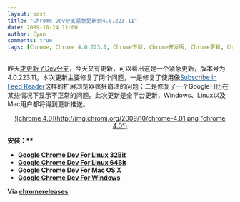 ```yaml
---
layout: post
title: "Chrome Dev分支紧急更新到4.0.223.11"
date: 2009-10-24 11:00
author: Eyon
comments: true
tags: [Chrome, Chrome 4.0.223.1, Chrome下载, Chrome开发版, Chrome更新, Chrome最新版, Chrome最新版下载]
---
```

昨天[才更新了Dev分支](http://www.chromi.org/archives/1518)，今天又有更新，可以看出这是一个紧急更新，版本号为4.0.223.11。本次更新主要修复了两个问题，一是修复了使用像<a style="color: #074d8f;" href="http://dev.chromium.org/developers/design-documents/extensions/samples" target="_blank">Subscribe in Feed Reader</a>这样的扩展浏览器疯狂崩溃的问题；二是修复了一个Google日历在某些情况下显示不正常的问题。此次更新是全平台更新，Windows、Linux以及Mac用户都将得到更新推送。

<p style="text-align: center;"><a href="http://img.chromi.org/2009/10/chrome-4.01.png">![chrome 4.0](http://img.chromi.org/2009/10/chrome-4.01.png "chrome 4.0")</a>


<strong style="font-weight: bold;">安装：**


*   <span style="background-color: #ffffff;">[Google Chrome Dev For Linux 32Bit](http://www.google.com/chrome/intl/en/eula_dev.html?dl=unstable_i386_deb)</span>
*   <span style="background-color: #ffffff;">[Google Chrome Dev For Linux 64Bit](http://www.google.com/chrome/intl/en/eula_dev.html?dl=unstable_amd64_deb)</span>
*   <span style="background-color: #ffffff;">[Google Chrome Dev For Mac OS X](http://www.google.com/chrome/intl/en/eula_dev.html?dl=mac)</span>
*   [Google Chrome Dev For Windows](http://www.google.com/chrome/eula.html?extra=devchannel)

Via [chromereleases](http://googlechromereleases.blogspot.com/2009/10/dev-channel-updated-with-crash-and.html)

